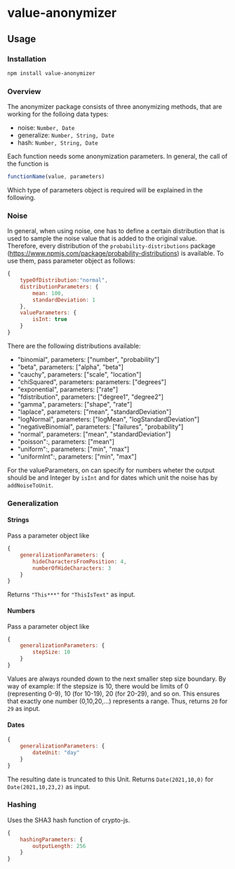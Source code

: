 # value-anonymizer

## Usage
### Installation
```sh
npm install value-anonymizer
```

### Overview
The anonymizer package consists of three anonymizing methods, that are working for the folloing data types: 

- noise: ```Number, Date```
- generalize: ```Number, String, Date```
- hash: ```Number, String, Date```

Each function needs some anonymization parameters. In general, the call of the function is 
```js
functionName(value, parameters)
``` 
Which type of parameters object is required will be explained in the following.
### Noise 
In general, when using noise, one has to define a certain distribution that is used to sample the noise value that is added to the original value. Therefore, every distribution of the ```probability-distributions``` package (https://www.npmjs.com/package/probability-distributions) is available. To use them, pass parameter object as follows:
```js
{   
    typeOfDistribution:"normal", 
    distributionParameters: {
        mean: 100,
        standardDeviation: 1
    }, 
    valueParameters: {
        isInt: true
    }
}
```
There are the following distributions available: 
- "binomial", parameters: ["number", "probability"]
- "beta", parameters: ["alpha", "beta"]
- "cauchy", parameters: ["scale", "location"]
- "chiSquared", parameters: parameters: ["degrees"]
- "exponential", parameters: ["rate"]
- "fdistribution", parameters: ["degree1", "degree2"]
- "gamma", parameters: ["shape", "rate"]
- "laplace", parameters: ["mean", "standardDeviation"]
- "logNormal", parameters: ["logMean", "logStandardDeviation"]
- "negativeBinomial", parameters: ["failures", "probability"]
- "normal", parameters: ["mean", "standardDeviation"]
- "poisson":, parameters: ["mean"]
- "uniform":, parameters: ["min", "max"]
- "uniformInt":, parameters: ["min", "max"]

For the valueParameters, on can specify for numbers wheter the output should be and Integer by ```isInt``` and for dates which unit the noise has by ```addNoiseToUnit```.  
### Generalization
#### Strings
Pass a parameter object like
```js
{
    generalizationParameters: {
        hideCharactersFromPosition: 4,
        numberOfHideCharacters: 3
    }
}
```
Returns ```"This***"``` for ```"ThisIsText"``` as input.
#### Numbers
Pass a parameter object like
```js
{
    generalizationParameters: {
        stepSize: 10
    }
}
```
Values are always rounded down to the next smaller step size boundary. By way of example: If the stepsize is 10, there would be limits of 0 (representing 0-9), 10 (for 10-19), 20 (for 20-29), and so on. This ensures that exactly one number (0,10,20,...) represents a range.
Thus, returns ```20``` for ```29``` as input.

#### Dates
```js
{
    generalizationParameters: {
        dateUnit: "day"
    }
}
```
The resulting date is truncated to this Unit. Returns ```Date(2021,10,0)``` for ```Date(2021,10,23,2)``` as input.

### Hashing
Uses the SHA3 hash function of crypto-js.
```js
{
    hashingParameters: {
        outputLength: 256
    }
}
```